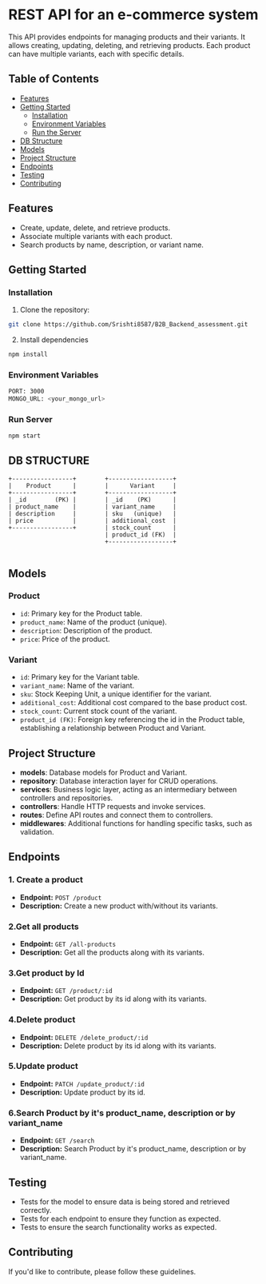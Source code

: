 #  REST API for an e-commerce system
This API provides endpoints for managing products and their variants. It allows creating, updating, deleting, and retrieving products. Each product can have multiple variants, each with specific details.


## Table of Contents

- [Features](#features)
- [Getting Started](#getting-started)
  - [Installation](#installation)
  - [Environment Variables](#environment-variables)
  - [Run the Server](#run-server)
- [DB Structure](#db-structure) 
- [Models](#models)
- [Project Structure](#project-structure)   
- [Endpoints](#endpoints)
- [Testing](#testing)
- [Contributing](#contributing)

## Features

- Create, update, delete, and retrieve products.
- Associate multiple variants with each product.
- Search products by name, description, or variant name.

## Getting Started

### Installation

1. Clone the repository:
 ```bash
 git clone https://github.com/Srishti8587/B2B_Backend_assessment.git
 ```

2. Install dependencies
```bash
npm install
```

### Environment Variables
```bash
PORT: 3000
MONGO_URL: <your_mongo_url>
```

### Run Server
```
npm start
```


## DB STRUCTURE

```
+-----------------+        +------------------+
|    Product      |        |      Variant     |
+-----------------+        +------------------+
| _id        (PK) |        | _id    (PK)      |
| product_name    |        | variant_name     |
| description     |        | sku   (unique)   |
| price           |        | additional_cost  |
+-----------------+        | stock_count      |
                           | product_id (FK)  |
                           +------------------+


```

## Models

### Product
- `id`: Primary key for the Product table.
- `product_name`: Name of the product (unique).
- `description`: Description of the product.
- `price`: Price of the product.

### Variant
- `id`: Primary key for the Variant table.
- `variant_name`: Name of the variant.
- `sku`: Stock Keeping Unit, a unique identifier for the variant.
- `additional_cost`: Additional cost compared to the base product cost.
- `stock_count`: Current stock count of the variant.
- `product_id (FK)`: Foreign key referencing the id in the Product table, establishing a relationship between Product and Variant.



## Project Structure

- **models**: Database models for Product and Variant.
- **repository**: Database interaction layer for CRUD operations.
- **services**: Business logic layer, acting as an intermediary between controllers and repositories.
- **controllers**: Handle HTTP requests and invoke services.
- **routes**: Define API routes and connect them to controllers.
- **middlewares**: Additional functions for handling specific tasks, such as validation.


## Endpoints
### 1. Create a product

- **Endpoint:** `POST /product`
- **Description:** Create a new product with/without its variants.


### 2.Get all products

- **Endpoint:** `GET /all-products`
- **Description:** Get all the products along with its variants.

### 3.Get product by Id

- **Endpoint:** `GET /product/:id`
- **Description:** Get product by its id along with its variants.

### 4.Delete product 

- **Endpoint:** `DELETE /delete_product/:id`
- **Description:** Delete product by its id along with its variants.

### 5.Update product 

- **Endpoint:** `PATCH /update_product/:id`
- **Description:** Update product by its id.


### 6.Search Product by it's product_name, description or by variant_name

- **Endpoint:** `GET /search`
- **Description:** Search Product by it's product_name, description or by variant_name.


## Testing
- Tests for the model to ensure data is being stored and retrieved correctly.
- Tests for each endpoint to ensure they function as expected.
- Tests to ensure the search functionality works as expected.

## Contributing
If you'd like to contribute, please follow these guidelines.




